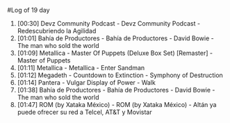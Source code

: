#Log of 19 day

1. [00:30] Devz Community Podcast - Devz Community Podcast - Redescubriendo la Agilidad
1. [01:01] Bahía de Productores - Bahía de Productores - David Bowie - The man who sold the world
1. [01:09] Metallica - Master Of Puppets (Deluxe Box Set) [Remaster] - Master of Puppets
1. [01:11] Metallica - Metallica - Enter Sandman
1. [01:12] Megadeth - Countdown to Extinction - Symphony of Destruction
1. [01:14] Pantera - Vulgar Display of Power - Walk
1. [01:38] Bahía de Productores - Bahía de Productores - David Bowie - The man who sold the world
1. [01:47] ROM (by Xataka México) - ROM (by Xataka México) - Altán ya puede ofrecer su red a Telcel, AT&T y Movistar
